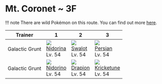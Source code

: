 # Mt. Coronet ~ 3F

!!! note
    There are wild Pokémon on this route. You can find out more [here](../../wild_pokemon/mt_coronet__3f/).


Trainer        | 1                                | 2                               | 3
---            | ---                              | ---                             | ---
Galactic Grunt | ![][030]<br>[Nidorina]<br>Lv. 54 | ![][317]<br>[Swalot]<br>Lv. 54  | ![][053]<br>[Persian]<br>Lv. 54
Galactic Grunt | ![][033]<br>[Nidorino]<br>Lv. 54 | ![][452]<br>[Drapion]<br>Lv. 54 | ![][402]<br>[Kricketune]<br>Lv. 54

[Nidorina]: ../../pokemons/030/
[Nidorino]: ../../pokemons/033/
[Persian]: ../../pokemons/053/
[Swalot]: ../../pokemons/317/
[Kricketune]: ../../pokemons/402/
[Drapion]: ../../pokemons/452/
[030]: ../img/pokemon/030.png
[033]: ../img/pokemon/033.png
[053]: ../img/pokemon/053.png
[317]: ../img/pokemon/317.png
[402]: ../img/pokemon/402.png
[452]: ../img/pokemon/452.png
